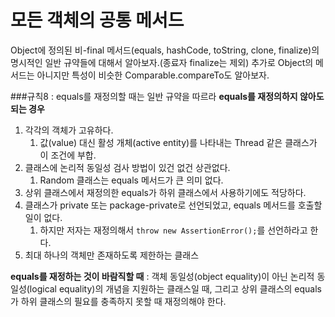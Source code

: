# 모든 객체의 공통 메서드
Object에 정의된 비-final 메서드(equals, hashCode, toString, clone, finalize)의 명시적인 일반 규약들에 대해서 알아보자.(종료자 finalize는 제외) 추가로 Object의 메서드는 아니지만 특성이 비슷한 Comparable.compareTo도 알아보자.

###규칙8 : equals를 재정의할 때는 일반 규약을 따르라
**equals를 재정의하지 않아도 되는 경우**
1. 각각의 객체가 고유하다.
    1. 값(value) 대신 활성 개체(active entity)를 나타내는 Thread 같은 클래스가 이 조건에 부합.
2. 클래스에 논리적 동일성 검사 방법이 있건 없건 상관없다. 
    1. Random 클래스는 equals 메서드가 큰 의미 없다.  
3. 상위 클래스에서 재정의한 equals가 하위 클래스에서 사용하기에도 적당하다. 
4. 클래스가 private 또는 package-private로 선언되었고, equals 메서드를 호출할 일이 없다. 
    1. 하지만 저자는 재정의해서 `throw new AssertionError();`를 선언하라고 한다. 
5. 최대 하나의 객체만 존재하도록 제한하는 클래스


**equals를 재정하는 것이 바람직할 때** : 객체 동일성(object equality)이 아닌 논리적 동일성(logical equality)의 개념을 지원하는 클래스일 때, 그리고 상위 클래스의 equals가 하위 클래스의 필요를 충족하지 못할 때 재정의해야 한다. 




